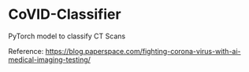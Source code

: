 # CoVID-Classifier
PyTorch model to classify CT Scans

Reference: https://blog.paperspace.com/fighting-corona-virus-with-ai-medical-imaging-testing/
